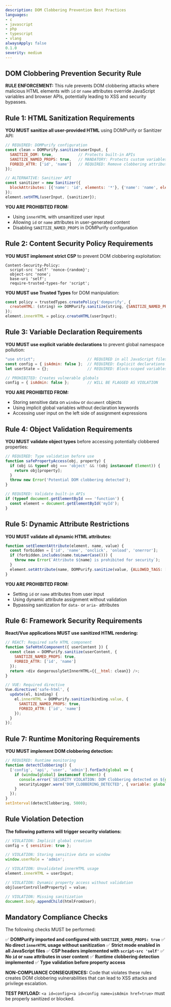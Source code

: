 ```yaml
---
description: DOM Clobbering Prevention Best Practices
languages:
- c
- javascript
- php
- typescript
- vlang
alwaysApply: false
0.1.0
severity: medium
---
```


## DOM Clobbering Prevention Security Rule

**RULE ENFORCEMENT:** This rule prevents DOM clobbering attacks where malicious HTML elements with `id` or `name` attributes override JavaScript variables and browser APIs, potentially leading to XSS and security bypasses.

## Rule 1: HTML Sanitization Requirements

**YOU MUST sanitize all user-provided HTML** using DOMPurify or Sanitizer API:

```javascript
// REQUIRED: DOMPurify configuration
const clean = DOMPurify.sanitize(userInput, {
  SANITIZE_DOM: true,           // Protects built-in APIs
  SANITIZE_NAMED_PROPS: true,   // MANDATORY: Protects custom variables  
  FORBID_ATTR: ['id', 'name']   // REQUIRED: Remove clobbering attributes
});

// ALTERNATIVE: Sanitizer API
const sanitizer = new Sanitizer({
  blockAttributes: [{'name': 'id', elements: '*'}, {'name': 'name', elements: '*'}]
});
element.setHTML(userInput, {sanitizer});
```

**YOU ARE PROHIBITED FROM:**
* Using `innerHTML` with unsanitized user input
* Allowing `id` or `name` attributes in user-generated content
* Disabling `SANITIZE_NAMED_PROPS` in DOMPurify configuration

## Rule 2: Content Security Policy Requirements

**YOU MUST implement strict CSP** to prevent DOM clobbering exploitation:

```http
Content-Security-Policy: 
  script-src 'self' 'nonce-{random}';
  object-src 'none';
  base-uri 'self';
  require-trusted-types-for 'script';
```

**YOU MUST use Trusted Types** for DOM manipulation:

```javascript
const policy = trustedTypes.createPolicy('dompurify', {
  createHTML: (string) => DOMPurify.sanitize(string, {SANITIZE_NAMED_PROPS: true})
});
element.innerHTML = policy.createHTML(userInput);
```

## Rule 3: Variable Declaration Requirements

**YOU MUST use explicit variable declarations** to prevent global namespace pollution:

```javascript
"use strict";                       // REQUIRED in all JavaScript files
const config = { isAdmin: false };  // REQUIRED: Explicit declarations
let userState = {};                 // REQUIRED: Block-scoped variables

// PROHIBITED: Creates vulnerable globals
config = { isAdmin: false };        // WILL BE FLAGGED AS VIOLATION
```

**YOU ARE PROHIBITED FROM:**
* Storing sensitive data on `window` or `document` objects
* Using implicit global variables without declaration keywords
* Accessing user input on the left side of assignment expressions

## Rule 4: Object Validation Requirements

**YOU MUST validate object types** before accessing potentially clobbered properties:

```javascript
// REQUIRED: Type validation before use
function safePropertyAccess(obj, property) {
  if (obj && typeof obj === 'object' && !(obj instanceof Element)) {
    return obj[property];
  }
  throw new Error('Potential DOM clobbering detected');
}

// REQUIRED: Validate built-in APIs
if (typeof document.getElementById === 'function') {
  const element = document.getElementById('myId');
}
```

## Rule 5: Dynamic Attribute Restrictions

**YOU MUST validate all dynamic HTML attributes:**

```javascript
function setElementAttribute(element, name, value) {
  const forbidden = ['id', 'name', 'onclick', 'onload', 'onerror'];
  if (forbidden.includes(name.toLowerCase())) {
    throw new Error(`Attribute ${name} is prohibited for security`);
  }
  element.setAttribute(name, DOMPurify.sanitize(value, {ALLOWED_TAGS: []}));
}
```

**YOU ARE PROHIBITED FROM:**
* Setting `id` or `name` attributes from user input
* Using dynamic attribute assignment without validation
* Bypassing sanitization for `data-` or `aria-` attributes

## Rule 6: Framework Security Requirements

**React/Vue applications MUST use sanitized HTML rendering:**

```javascript
// REACT: Required safe HTML component
function SafeHtmlComponent({ userContent }) {
  const clean = DOMPurify.sanitize(userContent, {
    SANITIZE_NAMED_PROPS: true,
    FORBID_ATTR: ['id', 'name']
  });
  return <div dangerouslySetInnerHTML={{__html: clean}} />;
}

// VUE: Required directive
Vue.directive('safe-html', {
  update(el, binding) {
    el.innerHTML = DOMPurify.sanitize(binding.value, {
      SANITIZE_NAMED_PROPS: true,
      FORBID_ATTR: ['id', 'name']
    });
  }
});
```

## Rule 7: Runtime Monitoring Requirements

**YOU MUST implement DOM clobbering detection:**

```javascript
// REQUIRED: Runtime monitoring
function detectClobbering() {
  ['config', 'api', 'user', 'admin'].forEach(global => {
    if (window[global] instanceof Element) {
      console.error(`SECURITY VIOLATION: DOM Clobbering detected on ${global}`);
      securityLogger.warn('DOM_CLOBBERING_DETECTED', { variable: global });
    }
  });
}
setInterval(detectClobbering, 5000);
```

## Rule Violation Detection

**The following patterns will trigger security violations:**

```javascript
// VIOLATION: Implicit global creation
config = { sensitive: true };

// VIOLATION: Storing sensitive data on window
window.userRole = 'admin';

// VIOLATION: Unvalidated innerHTML usage
element.innerHTML = userInput;

// VIOLATION: Dynamic property access without validation
obj[userControlledProperty] = value;

// VIOLATION: Missing sanitization
document.body.appendChild(htmlFromUser);
```

## Mandatory Compliance Checks

The following checks MUST be performed:

✅ **DOMPurify imported and configured with `SANITIZE_NAMED_PROPS: true`**
✅ **No direct `innerHTML` usage without sanitization**
✅ **Strict mode enabled in all JavaScript files**
✅ **CSP headers implemented with `script-src 'self'`**
✅ **No `id` or `name` attributes in user content**
✅ **Runtime clobbering detection implemented**
✅ **Type validation before property access**

**NON-COMPLIANCE CONSEQUENCES:** Code that violates these rules creates DOM clobbering vulnerabilities that can lead to XSS attacks and privilege escalation.

**TEST PAYLOAD:** `<a id=config><a id=config name=isAdmin href=true>` must be properly sanitized or blocked.